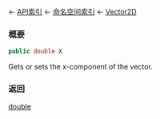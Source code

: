 ← [API索引](Api-Index) ← [命名空间索引](Namespace-Index) ← [Vector2D](VRageMath.Vector2D)

### 概要

```csharp
public double X
```

Gets or sets the x-component of the vector.

### 返回

[double](https://docs.microsoft.com/en-us/dotnet/api/System.Double?view=netframework-4.6)

